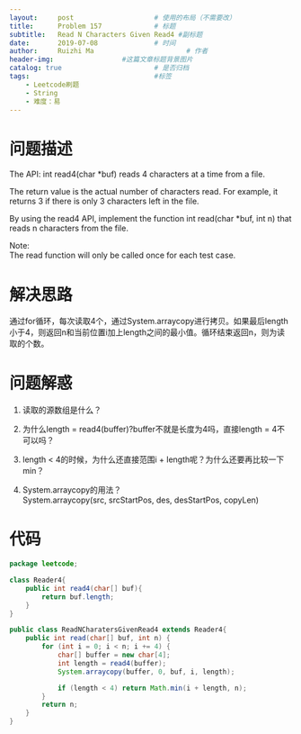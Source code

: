 ```yaml
---
layout:     post   				    # 使用的布局（不需要改）
title:      Problem 157				# 标题 
subtitle:   Read N Characters Given Read4 #副标题
date:       2019-07-08				# 时间
author:     Ruizhi Ma 						# 作者
header-img:              	#这篇文章标题背景图片
catalog: true 						# 是否归档
tags:								#标签
    - Leetcode刷题
    - String
    - 难度：易
---
```

# 问题描述
The API: int read4(char *buf) reads 4 characters at a time from a file.

The return value is the actual number of characters read. For example, it returns 3 if there is only 3 characters left in the file.

By using the read4 API, implement the function int read(char *buf, int n) that reads n characters from the file.

Note:  
The read function will only be called once for each test case.

# 解决思路
通过for循环，每次读取4个，通过System.arraycopy进行拷贝。如果最后length小于4，则返回n和当前位置i加上length之间的最小值。循环结束返回n，则为读取的个数。

# 问题解惑
1. 读取的源数组是什么？  

2. 为什么length = read4(buffer)?buffer不就是长度为4吗，直接length = 4不可以吗？  

3. length < 4的时候，为什么还直接范围i + length呢？为什么还要再比较一下min？    

4. System.arraycopy的用法？  
System.arraycopy(src, srcStartPos, des, desStartPos, copyLen)

# 代码
```java
package leetcode;

class Reader4{
    public int read4(char[] buf){
        return buf.length;
    }
}

public class ReadNCharatersGivenRead4 extends Reader4{
    public int read(char[] buf, int n) {
        for (int i = 0; i < n; i += 4) {
            char[] buffer = new char[4];
            int length = read4(buffer);
            System.arraycopy(buffer, 0, buf, i, length);

            if (length < 4) return Math.min(i + length, n);
        }
        return n;
    }
}
```
